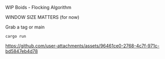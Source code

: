 WIP Boids - Flocking Algorithm

WINDOW SIZE MATTERS (for now)

Grab a tag or main

`cargo run`

https://github.com/user-attachments/assets/96461ce0-2768-4c7f-971c-bd5847eb4d78

